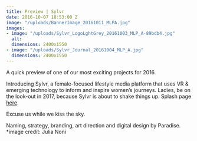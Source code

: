 ```yaml
---
title: Preview | Sylvr
date: 2016-10-07 18:53:00 Z
image: "/uploads/BannerImage_20161011_MLPA.jpg"
images:
- image: "/uploads/Sylvr_LogoLghtGrey_20161003_MLP_A-89bdb4.jpg"
  alt: 
  dimensions: 2400x1550
- image: "/uploads/Sylvr_Journal_20161004_MLP_A.jpg"
  dimensions: 2400x1550
---
```


A quick preview of one of our most exciting projects for 2016. 

Introducing Sylvr, a female-focused lifestyle media platform that uses VR & emerging technology to inform and inspire women’s journeys. Ladies, be on the look-out in 2017, because Sylvr is about to shake things up. Splash page [here](http://sylvrmedia.com).

Excuse us while we kiss the sky. 

Naming, strategy, branding, art direction and digital design by Paradise. *image credit: Julia Noni
